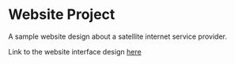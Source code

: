 # Website Project

A sample website design about a satellite internet service provider.

Link to the website interface design [here](https://www.figma.com/file/Lm6YbppFONmRDFij4g601k/FInals-Website-Design?type=design&node-id=0%3A1&mode=design&t=zvJmjG242UlFrilN-1)
